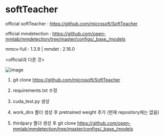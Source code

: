 # softTeacher
official softTeacher : https://github.com/microsoft/SoftTeacher

official mmdetection : https://github.com/open-mmlab/mmdetection/tree/master/configs/_base_/models


mmcv-full : 1.3.9 | mmdet : 2.16.0

<official과 다른 것>

![image](https://user-images.githubusercontent.com/73974211/163532714-84fbe6f6-a35b-4291-b655-1eb94ec4d16b.png)


<inference>
  
1. git clone https://github.com/microsoft/SoftTeacher
  
2. requirements.txt 수정
  
3. cuda_test.py 생성
  
4. work_dirs 폴더 생성 후 pretrained weight 추가 (현재 repository에는 없음)
  
5. thirdpary 폴더 생성 후 git clone https://github.com/open-mmlab/mmdetection/tree/master/configs/_base_/models

  
